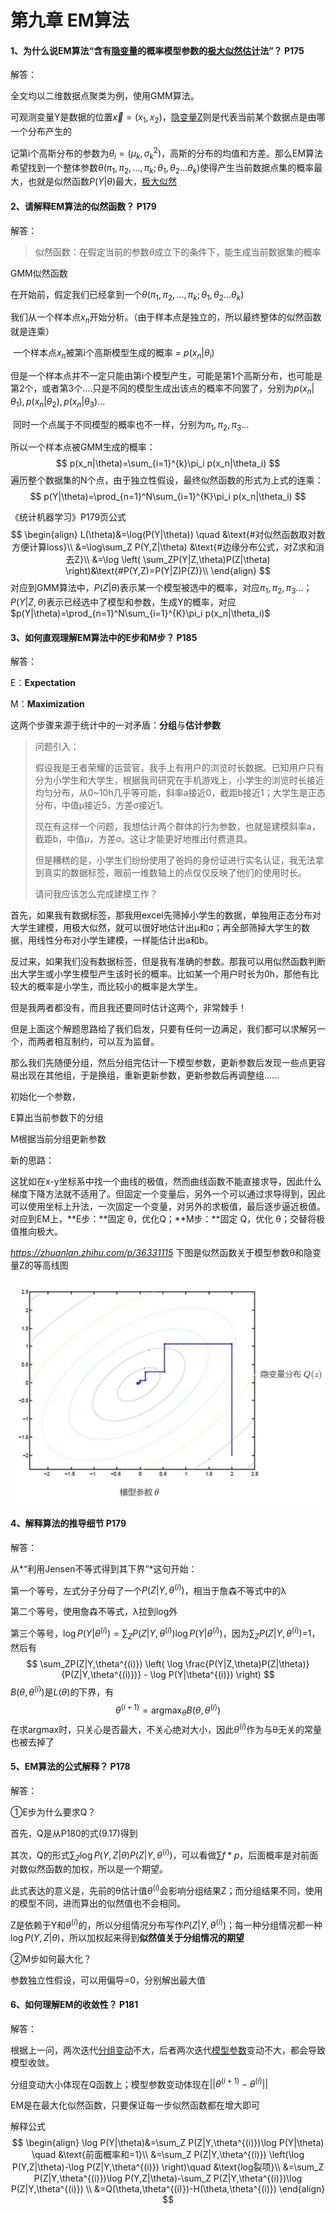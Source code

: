 # 第九章 EM算法

#### 1、为什么说EM算法“含有<u>隐变量</u>的概率模型参数的<u>极大似然估计</u>法”？ P175

解答：

全文均以二维数据点聚类为例，使用GMM算法。  

可观测变量Y是数据的位置$\vec{x}= (x_1,x_2)$，<u>隐变量Z</u>则是代表当前某个数据点是由哪一个分布产生的



记第i个高斯分布的参数为$\theta_i=(\mu_k,\sigma^2_k)$，高斯的分布的均值和方差。那么EM算法希望找到一个整体参数$\theta(\pi_1,\pi_2,...,\pi_k;\theta_1,\theta_2...\theta_k)$使得产生当前数据点集的概率最大，也就是似然函数$P(Y|\theta)$最大，<u>极大似然</u>

  

#### 2、请解释EM算法的似然函数？ P179

解答：

>  似然函数：在假定当前的参数$\theta$成立下的条件下，能生成当前数据集的概率

GMM似然函数

在开始前，假定我们已经拿到一个$\theta(\pi_1,\pi_2,...,\pi_k;\theta_1,\theta_2...\theta_k)$    

我们从一个样本点$x_n$开始分析。（由于样本点是独立的，所以最终整体的似然函数就是连乘）  

​			一个样本点$x_n$被第i个高斯模型生成的概率 = $p(x_n|\theta_i)$

​			但是一个样本点并不一定只能由第i个模型产生，可能是第1个高斯分布，也可能是第2个，或者第3个....只是不同的模型生成出该点的概率不同罢了，分别为$p(x_n|\theta_1),p(x_n|\theta_2),p(x_n|\theta_3)...$

​			同时一个点属于不同模型的概率也不一样，分别为$\pi_1,\pi_2,\pi_3...$

所以一个样本点被GMM生成的概率：
$$
p(x_n|\theta)=\sum_{i=1}^{k}\pi_i p(x_n|\theta_i)
$$
遍历整个数据集的N个点，由于独立性假设，最终似然函数的形式为上式的连乘：
$$
p(Y|\theta)=\prod_{n=1}^N\sum_{i=1}^{K}\pi_i p(x_n|\theta_i)
$$


《统计机器学习》P179页公式
$$
\begin{align}
	L(\theta)&=\log(P(Y|\theta)) \quad &\text{#对似然函数取对数方便计算loss}\\
	&=\log\sum_Z P(Y,Z|\theta) &\text{#边缘分布公式，对Z求和消去Z}\\
	&=\log \left( \sum_ZP(Y|Z,\theta)P(Z|\theta) \right)&\text{#P(Y,Z)=P(Y|Z)P(Z)}\\
\end{align}
$$
对应到GMM算法中，$P(Z|\theta)$表示某一个模型被选中的概率，对应$\pi_1,\pi_2,\pi_3...$；$P(Y|Z,\theta)$表示已经选中了模型和参数，生成Y的概率，对应$p(Y|\theta)=\prod_{n=1}^N\sum_{i=1}^{K}\pi_i p(x_n|\theta_i)$  

  

#### 3、如何直观理解EM算法中的E步和M步？ P185

解答：

E：**Expectation**

M：**Maximization** 

这两个步骤来源于统计中的一对矛盾：**分组**与**估计参数**

> 问题引入：
>
> 假设我是王者荣耀的运营官，我手上有用户的浏览时长数据。已知用户只有分为小学生和大学生，根据我司研究在手机游戏上，小学生的浏览时长接近均匀分布，从0~10h几乎等可能，斜率a接近0，截距b接近1；大学生是正态分布，中值μ接近5，方差σ接近1。
>
> 现在有这样一个问题，我想估计两个群体的行为参数，也就是建模斜率a，截距b，中值μ，方差σ。这让才能更好地推出付费道具。
>
> 但是糟糕的是，小学生们纷纷使用了爸妈的身份证进行实名认证，我无法拿到真实的数据标签，眼前一维数轴上的点仅仅反映了他们的使用时长。
>
> 请问我应该怎么完成建模工作？

首先，如果我有数据标签，那我用excel先筛掉小学生的数据，单独用正态分布对大学生建模，用极大似然，就可以很好地估计出μ和σ；再全部筛掉大学生的数据，用线性分布对小学生建模，一样能估计出a和b。

反过来，如果我们没有数据标签，但是我有准确的参数。那我可以用似然函数判断出大学生或小学生模型产生该时长的概率。比如某一个用户时长为0h，那他有比较大的概率是小学生，而比较小的概率是大学生。

但是我两者都没有，而且我还要同时估计这两个，非常棘手！



但是上面这个解题思路给了我们启发，只要有任何一边满足，我们都可以求解另一个，而两者相互制约，可以互为监督。

那么我们先随便分组，然后分组完估计一下模型参数，更新参数后发现一些点更容易出现在其他组，于是换组，重新更新参数，更新参数后再调整组......



初始化一个参数，

E算出当前参数下的分组

M根据当前分组更新参数



新的思路：

这犹如在x-y坐标系中找一个曲线的极值，然而曲线函数不能直接求导，因此什么梯度下降方法就不适用了。但固定一个变量后，另外一个可以通过求导得到，因此可以使用坐标上升法，一次固定一个变量，对另外的求极值，最后逐步逼近极值。对应到EM上，**E步：**固定 θ，优化Q；**M步：**固定 Q，优化 θ；交替将极值推向极大。  

*https://zhuanlan.zhihu.com/p/36331115*
下图是似然函数关于模型参数θ和隐变量Z的等高线图  

![EM算法-坐标上升](./imageforbook/EM算法-坐标上升.jpg)

#### 4、解释算法的推导细节 P179

解答：

从*“利用Jensen不等式得到其下界”*这句开始：

第一个等号，左式分子分母了一个$P(Z|Y,\theta^{(i)})$，相当于詹森不等式中的λ

第二个等号，使用詹森不等式，λ拉到log外

第三个等号，$\log P(Y|\theta^{(i)})=\sum_ZP(Z|Y,\theta^{(i)}) \log P(Y|\theta^{(i)})$，因为$\sum_ZP(Z|Y,\theta^{(i)})$=1，然后有
$$
\sum_ZP(Z|Y,\theta^{(i)}) \left( \log \frac{P(Y|Z,\theta)P(Z|\theta)}{P(Z|Y,\theta^{(i)})} - \log P(Y|\theta^{(i)}) \right)
$$
$B(\theta,\theta^{(i)})$是$L(\theta)$的下界，有
$$
\theta^{(i+1)}=\mathop {argmax}_{\theta}B(\theta,\theta^{(i)})
$$
在求argmax时，只关心是否最大，不关心绝对大小，因此$\theta^{(i)}$作为与θ无关的常量也被去掉了



#### 5、EM算法的公式解释？ P178

解答：

①E步为什么要求Q？

首先，Q是从P180的式(9.17)得到

其次，Q的形式$\sum_Z\log P(Y,Z|\theta)P(Z|Y,\theta^{(i)})$，可以看做$\sum f*p$，后面概率是对前面对数似然函数的加权，所以是一个期望。

此式表达的意义是，先前的θ估计值$\theta^{(i)}$会影响分组结果Z；而分组结果不同，使用的模型不同，进而算出的似然值也不会相同。

Z是依赖于Y和$\theta^{(i)}$的，所以分组情况分布写作$P(Z|Y,\theta^{(i)})$；每一种分组情况都一种$\log P(Y,Z|\theta)$，所以加权起来得到**似然值关于分组情况的期望**

②M步如何最大化？

参数独立性假设，可以用偏导=0，分别解出最大值



#### 6、如何理解EM的收敛性？ P181

解答：

根据上一问，两次迭代<u>分组变动</u>不大，后者两次迭代<u>模型参数</u>变动不大，都会导致模型收敛。

分组变动大小体现在Q函数上；模型参数变动体现在$||\theta^{(i+1)}-\theta^{(i)}||$

EM是在最大化似然函数，只要保证每一步似然函数都在增大即可

解释公式
$$
\begin{align}
	\log P(Y|\theta)&=\sum_Z P(Z|Y,\theta^{(i)})\log P(Y|\theta) \quad &\text{前面概率和=1}\\
	&=\sum_Z P(Z|Y,\theta^{(i)}) \left(\log P(Y,Z|\theta)-\log P(Z|Y,\theta^{(i)}) \right)\quad &\text{log裂项}\\
	&=\sum_Z P(Z|Y,\theta^{(i)})\log P(Y,Z|\theta)-\sum_Z P(Z|Y,\theta^{(i)})\log P(Z|Y,\theta^{(i)}) \\
	&=Q(\theta,\theta^{(i)})-H(\theta,\theta^{(i)})
\end{align}
$$


